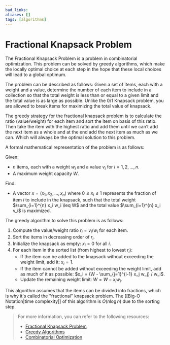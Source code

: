 ```yaml
---
bad_links: 
aliases: []
tags: [algorithms]
---
```

# Fractional Knapsack Problem

The Fractional Knapsack Problem is a problem in combinatorial optimization. This problem can be solved by greedy algorithms, which make the locally optimal choice at each step in the hope that these local choices will lead to a global optimum.

The problem can be described as follows: Given a set of items, each with a weight and a value, determine the number of each item to include in a collection so that the total weight is less than or equal to a given limit and the total value is as large as possible. Unlike the 0/1 Knapsack problem, you are allowed to break items for maximizing the total value of knapsack.

The greedy strategy for the fractional knapsack problem is to calculate the ratio (value/weight) for each item and sort the item on basis of this ratio. Then take the item with the highest ratio and add them until we can’t add the next item as a whole and at the end add the next item as much as we can. Which will always be the optimal solution to this problem.

A formal mathematical representation of the problem is as follows:

Given:
- $n$ items, each with a weight $w_i$ and a value $v_i$ for $i = 1, 2, …, n$.
- A maximum weight capacity $W$.

Find:
- A vector $x = (x_1, x_2, …, x_n)$ where $0 \leq x_i \leq 1$ represents the fraction of item $i$ to include in the knapsack, such that the total weight $\sum_{i=1}^{n} x_i w_i \leq W$ and the total value $\sum_{i=1}^{n} x_i v_i$ is maximized.

The greedy algorithm to solve this problem is as follows:

1. Compute the value/weight ratio $r_i = v_i / w_i$ for each item.
2. Sort the items in decreasing order of $r_i$.
3. Initialize the knapsack as empty: $x_i = 0$ for all $i$.
4. For each item in the sorted list (from highest to lowest $r_i$):
   - If the item can be added to the knapsack without exceeding the weight limit, add it: $x_i = 1$.
   - If the item cannot be added without exceeding the weight limit, add as much of it as possible: $x_i = (W - \sum_{j=1}^{i-1} x_j w_j) / w_i$.
   - Update the remaining weight limit: $W = W - x_i w_i$.

This algorithm assumes that the items can be divided into fractions, which is why it's called the "fractional" knapsack problem. The [[Big-O Notation|time complexity]] of this algorithm is $O(n \log n)$ due to the sorting step.

> For more information, you can refer to the following resources:
> - [Fractional Knapsack Problem](https://www.google.com/search?q=Fractional+Knapsack+Problem)
> - [Greedy Algorithms](https://www.google.com/search?q=Greedy+Algorithms)
> - [Combinatorial Optimization](https://www.google.com/search?q=Combinatorial+Optimization)